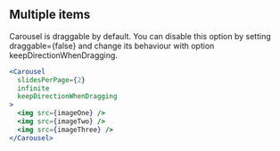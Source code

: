 ## Multiple items
Carousel is draggable by default. You can disable this option by setting draggable={false} and change its behaviour with option keepDirectionWhenDragging.
```jsx render
<Carousel
  slidesPerPage={2}
  infinite
  keepDirectionWhenDragging
>
  <img src={imageOne} />
  <img src={imageTwo} />
  <img src={imageThree} />
</Carousel>
```
